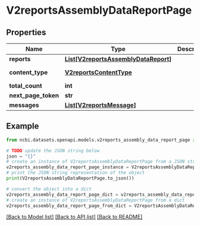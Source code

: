 # V2reportsAssemblyDataReportPage


## Properties

Name | Type | Description | Notes
------------ | ------------- | ------------- | -------------
**reports** | [**List[V2reportsAssemblyDataReport]**](V2reportsAssemblyDataReport.md) |  | [optional] 
**content_type** | [**V2reportsContentType**](V2reportsContentType.md) |  | [optional] [default to V2reportsContentType.COMPLETE]
**total_count** | **int** |  | [optional] 
**next_page_token** | **str** |  | [optional] 
**messages** | [**List[V2reportsMessage]**](V2reportsMessage.md) |  | [optional] 

## Example

```python
from ncbi.datasets.openapi.models.v2reports_assembly_data_report_page import V2reportsAssemblyDataReportPage

# TODO update the JSON string below
json = "{}"
# create an instance of V2reportsAssemblyDataReportPage from a JSON string
v2reports_assembly_data_report_page_instance = V2reportsAssemblyDataReportPage.from_json(json)
# print the JSON string representation of the object
print(V2reportsAssemblyDataReportPage.to_json())

# convert the object into a dict
v2reports_assembly_data_report_page_dict = v2reports_assembly_data_report_page_instance.to_dict()
# create an instance of V2reportsAssemblyDataReportPage from a dict
v2reports_assembly_data_report_page_from_dict = V2reportsAssemblyDataReportPage.from_dict(v2reports_assembly_data_report_page_dict)
```
[[Back to Model list]](../README.md#documentation-for-models) [[Back to API list]](../README.md#documentation-for-api-endpoints) [[Back to README]](../README.md)


